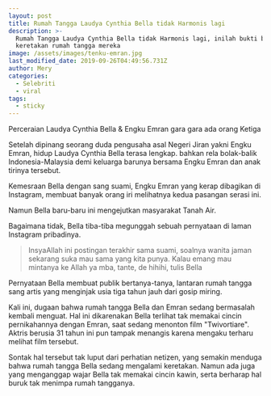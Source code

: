 ```yaml
---
layout: post
title: Rumah Tangga Laudya Cynthia Bella tidak Harmonis lagi
description: >-
  Rumah Tangga Laudya Cynthia Bella tidak Harmonis lagi, inilah bukti bukti
  keretakan rumah tangga mereka
image: /assets/images/tenku-emran.jpg
last_modified_date: 2019-09-26T04:49:56.731Z
author: Mery
categories:
  - Selebriti
  - viral
tags:
  - sticky
---
```

Perceraian Laudya Cynthia Bella & Engku Emran gara gara ada orang Ketiga

Setelah dipinang seorang duda pengusaha asal Negeri Jiran yakni  Engku Emran, hidup Laudya Cynthia Bella terasa lengkap. bahkan rela bolak-balik Indonesia-Malaysia demi keluarga barunya bersama Engku Emran dan anak tirinya tersebut. 

Kemesraan Bella dengan sang suami, Engku Emran yang kerap dibagikan di Instagram, membuat banyak orang iri melihatnya kedua pasangan serasi ini. 

Namun Bella baru-baru ini mengejutkan masyarakat Tanah Air. 

Bagaimana tidak, Bella tiba-tiba megunggah sebuah pernyataan di laman Instagram pribadinya. 

>InsyaAllah ini postingan terakhir sama suami, soalnya wanita jaman sekarang suka mau sama yang kita punya. Kalau emang mau mintanya ke Allah ya mba, tante, de hihihi, tulis Bella 

Pernyataan Bella membuat publik bertanya-tanya, lantaran rumah tangga sang artis yang menginjak usia tiga tahun jauh dari gosip miring. 

Kali ini, dugaan bahwa rumah tangga Bella dan Emran sedang bermasalah kembali menguat. Hal ini dikarenakan Bella terlihat tak memakai cincin pernikahannya dengan Emran, saat sedang menonton film "Twivortiare". Aktris berusia 31 tahun ini pun tampak menangis karena mengaku terharu melihat film tersebut.

Sontak hal tersebut tak luput dari perhatian netizen, yang semakin menduga bahwa rumah tangga Bella sedang mengalami keretakan. Namun ada juga yang menganggap wajar Bella tak memakai cincin kawin, serta berharap hal buruk tak menimpa rumah tangganya.
